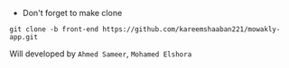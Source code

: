 - Don't forget to make clone
```
git clone -b front-end https://github.com/kareemshaaban221/mowakly-app.git
```

Will developed by `Ahmed Sameer`, `Mohamed Elshora`
